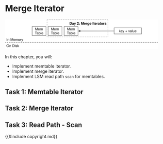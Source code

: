 # Merge Iterator

![Chapter Overview](./lsm-tutorial/week1-02-overview.svg)

In this chapter, you will:

* Implement memtable iterator.
* Implement merge iterator.
* Implement LSM read path `scan` for memtables.

## Task 1: Memtable Iterator

## Task 2: Merge Iterator

## Task 3: Read Path - Scan

{{#include copyright.md}}
